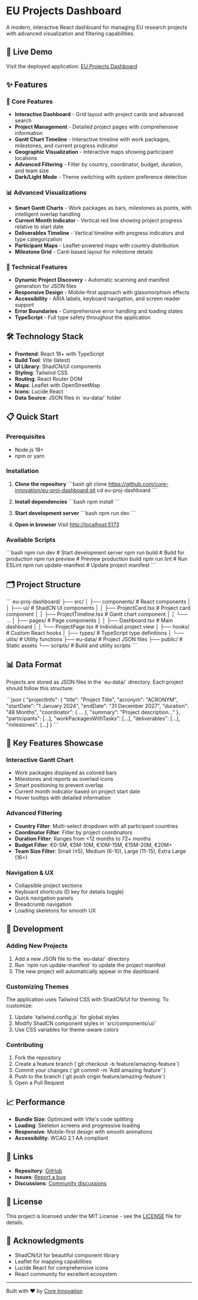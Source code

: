 # EU Projects Dashboard

A modern, interactive React dashboard for managing EU research projects with advanced visualization and filtering capabilities.

## 🚀 Live Demo

Visit the deployed application: [EU Projects Dashboard](https://core-innovation.github.io/eu-proj-dashboard)

## ✨ Features

### 🎯 Core Features
- **Interactive Dashboard** - Grid layout with project cards and advanced search
- **Project Management** - Detailed project pages with comprehensive information
- **Gantt Chart Timeline** - Interactive timeline with work packages, milestones, and current progress indicator
- **Geographic Visualization** - Interactive maps showing participant locations
- **Advanced Filtering** - Filter by country, coordinator, budget, duration, and team size
- **Dark/Light Mode** - Theme switching with system preference detection

### 📊 Advanced Visualizations
- **Smart Gantt Charts** - Work packages as bars, milestones as points, with intelligent overlap handling
- **Current Month Indicator** - Vertical red line showing project progress relative to start date
- **Deliverables Timeline** - Vertical timeline with progress indicators and type categorization
- **Participant Maps** - Leaflet-powered maps with country distribution
- **Milestone Grid** - Card-based layout for milestone details

### 🔧 Technical Features
- **Dynamic Project Discovery** - Automatic scanning and manifest generation for JSON files
- **Responsive Design** - Mobile-first approach with glassmorphism effects
- **Accessibility** - ARIA labels, keyboard navigation, and screen reader support
- **Error Boundaries** - Comprehensive error handling and loading states
- **TypeScript** - Full type safety throughout the application

## 🛠️ Technology Stack

- **Frontend**: React 18+ with TypeScript
- **Build Tool**: Vite (latest)
- **UI Library**: ShadCN/UI components
- **Styling**: Tailwind CSS
- **Routing**: React Router DOM
- **Maps**: Leaflet with OpenStreetMap
- **Icons**: Lucide React
- **Data Source**: JSON files in \`eu-data/\` folder

## 📋 Quick Start

### Prerequisites
- Node.js 18+ 
- npm or yarn

### Installation

1. **Clone the repository**
\`\`\`bash
git clone https://github.com/core-innovation/eu-proj-dashboard.git
cd eu-proj-dashboard
\`\`\`

2. **Install dependencies**
\`\`\`bash
npm install
\`\`\`

3. **Start development server**
\`\`\`bash
npm run dev
\`\`\`

4. **Open in browser**
Visit [http://localhost:5173](http://localhost:5173)

### Available Scripts

\`\`\`bash
npm run dev          # Start development server
npm run build        # Build for production
npm run preview      # Preview production build
npm run lint         # Run ESLint
npm run update-manifest  # Update project manifest
\`\`\`

## 🗂️ Project Structure

\`\`\`
eu-proj-dashboard/
├── src/
│   ├── components/          # React components
│   │   ├── ui/             # ShadCN UI components
│   │   ├── ProjectCard.tsx # Project card component
│   │   ├── ProjectTimeline.tsx # Gantt chart component
│   │   └── ...
│   ├── pages/              # Page components
│   │   ├── Dashboard.tsx   # Main dashboard
│   │   └── ProjectPage.tsx # Individual project view
│   ├── hooks/              # Custom React hooks
│   ├── types/              # TypeScript type definitions
│   └── utils/              # Utility functions
├── eu-data/                # Project JSON files
├── public/                 # Static assets
└── scripts/                # Build and utility scripts
\`\`\`

## 📊 Data Format

Projects are stored as JSON files in the \`eu-data/\` directory. Each project should follow this structure:

\`\`\`json
{
  "projectInfo": {
    "title": "Project Title",
    "acronym": "ACRONYM",
    "startDate": "1 January 2024",
    "endDate": "31 December 2027",
    "duration": "48 Months",
    "coordinator": { ... },
    "summary": "Project description..."
  },
  "participants": [...],
  "workPackagesWithTasks": [...],
  "deliverables": [...],
  "milestones": [...]
}
\`\`\`

## 🎨 Key Features Showcase

### Interactive Gantt Chart
- Work packages displayed as colored bars
- Milestones and reports as overlaid icons
- Smart positioning to prevent overlap
- Current month indicator based on project start date
- Hover tooltips with detailed information

### Advanced Filtering
- **Country Filter**: Multi-select dropdown with all participant countries
- **Coordinator Filter**: Filter by project coordinators
- **Duration Filter**: Ranges from <12 months to 72+ months
- **Budget Filter**: €0-5M, €5M-10M, €10M-15M, €15M-20M, €20M+
- **Team Size Filter**: Small (≤5), Medium (6-10), Large (11-15), Extra Large (16+)

### Navigation & UX
- Collapsible project sections
- Keyboard shortcuts (D key for details toggle)
- Quick navigation panels
- Breadcrumb navigation
- Loading skeletons for smooth UX

## 🔧 Development

### Adding New Projects
1. Add a new JSON file to the \`eu-data/\` directory
2. Run \`npm run update-manifest\` to update the project manifest
3. The new project will automatically appear in the dashboard

### Customizing Themes
The application uses Tailwind CSS with ShadCN/UI for theming. To customize:
1. Update \`tailwind.config.js\` for global styles
2. Modify ShadCN component styles in \`src/components/ui/\`
3. Use CSS variables for theme-aware colors

### Contributing
1. Fork the repository
2. Create a feature branch (\`git checkout -b feature/amazing-feature\`)
3. Commit your changes (\`git commit -m 'Add amazing feature'\`)
4. Push to the branch (\`git push origin feature/amazing-feature\`)
5. Open a Pull Request

## 📈 Performance

- **Bundle Size**: Optimized with Vite's code splitting
- **Loading**: Skeleton screens and progressive loading
- **Responsive**: Mobile-first design with smooth animations
- **Accessibility**: WCAG 2.1 AA compliant

## 🔗 Links

- **Repository**: [GitHub](https://github.com/core-innovation/eu-proj-dashboard)
- **Issues**: [Report a bug](https://github.com/core-innovation/eu-proj-dashboard/issues)
- **Discussions**: [Community discussions](https://github.com/core-innovation/eu-proj-dashboard/discussions)

## 📄 License

This project is licensed under the MIT License - see the [LICENSE](LICENSE) file for details.

## 🙏 Acknowledgments

- ShadCN/UI for beautiful component library
- Leaflet for mapping capabilities
- Lucide React for comprehensive icons
- React community for excellent ecosystem

---

Built with ❤️ by [Core Innovation](https://github.com/core-innovation)
